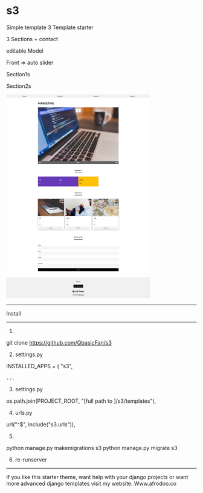 # s3
Simple template 3
Template starter

3 Sections + contact

editable Model


Front => auto slider 

Section1s

Section2s




![alt text](https://github.com/QbasicFan/s3/blob/master/ss3.png)



*****************
Install
*****************

1)

git clone https://github.com/QbasicFan/s3 

2) settings.py

INSTALLED_APPS = (
    "s3",
    
    ...
3) settings.py

 os.path.join(PROJECT_ROOT, "[full path to ]/s3/templates"),

4) urls.py

  url("^$", include("s3.urls")),
  
5)
python manage.py makemigrations s3
python manage.py migrate s3

6) re-runserver


**********************

If you like this starter theme, want help with your django projects or want more advanced django templates visit my website. Www.afrodoo.co
